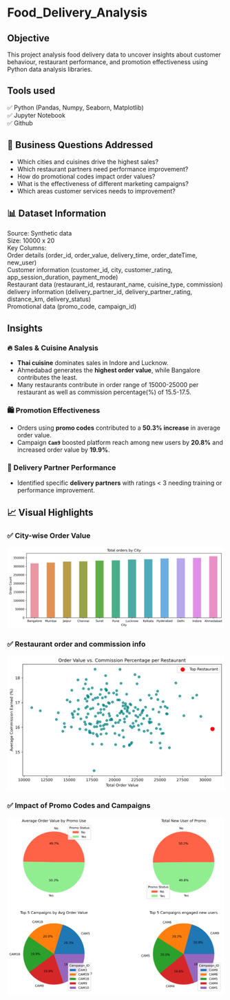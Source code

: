 # Food_Delivery_Analysis

## Objective
This project analysis food delivery data to uncover insights about customer behaviour, restaurant performance, and promotion effectiveness using Python data analysis libraries.  
## Tools used
✅ Python (Pandas, Numpy, Seaborn, Matplotlib)  
✅ Jupyter Notebook  
✅ Github  
## 🎯 Business Questions Addressed
- Which cities and cuisines drive the highest sales?
- Which restaurant partners need performance improvement?
- How do promotional codes impact order values?
- What is the effectiveness of different marketing campaigns?
- Which areas customer services needs to improvement?
## 📊 Dataset Information
Source: Synthetic data  
Size: 10000 x 20  
Key Columns:  
Order details (order_id, order_value, delivery_time, order_dateTime, new_user)  
Customer information (customer_id, city, customer_rating, app_session_duration, payment_mode)  
Restaurant data (restaurant_id, restaurant_name, cuisine_type, commission)  
delivery information (delivery_partner_id, delivery_partner_rating, distance_km, delivery_status)  
Promotional data (promo_code, campaign_id)  
## Insights
### 🔥 Sales & Cuisine Analysis
- **Thai cuisine** dominates sales in Indore and Lucknow.
- Ahmedabad generates the **highest order value**, while Bangalore contributes the least.
- Many restaurants contribute in order range of 15000-25000 per restaurant as well as commission percentage(%) of 15.5-17.5. 

### 🛍️ Promotion Effectiveness
- Orders using **promo codes** contributed to a **50.3% increase** in average order value.
- Campaign **`Cam9`** boosted platform reach among new users by **20.8%** and increased order value by **19.9%**.

### 🚴 Delivery Partner Performance
- Identified specific **delivery partners** with ratings < 3 needing training or performance improvement.

## 📈 Visual Highlights

### ✅ City-wise Order Value
![City_orders](Assets/City_orders.png)

### ✅ Restaurant order and commission info
![Restro_Info](Assets/restro_info.png)

### ✅ Impact of Promo Codes and Campaigns
![Promo_Campaingn_Effect](Assets/Sales_effect.png)

  

